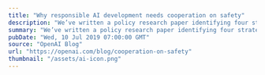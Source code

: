 ```yaml
---
title: "Why responsible AI development needs cooperation on safety"
description: "We’ve written a policy research paper identifying four strategies that can be used today to improve the likelihood of long-term industry cooperation on safety norms in AI: communicating risks and benefits, technical collaboration, increased transparency, and incentivizing standards. Our analysis shows that industry cooperation on safety will be instrumental in ensuring that AI systems are safe and beneficial, but competitive pressures could lead to a collective action problem, potentially causing AI companies to under-invest in safety. We hope these strategies will encourage greater cooperation on the safe development of AI and lead to better global outcomes of AI."
summary: "We’ve written a policy research paper identifying four strategies that can be used today to improve the likelihood of long-term industry cooperation on safety norms in AI: communicating risks and benefits, technical collaboration, increased transparency, and incentivizing standards. Our analysis shows that industry cooperation on safety will be instrumental in ensuring that AI systems are safe and beneficial, but competitive pressures could lead to a collective action problem, potentially causing AI companies to under-invest in safety. We hope these strategies will encourage greater cooperation on the safe development of AI and lead to better global outcomes of AI."
pubDate: "Wed, 10 Jul 2019 07:00:00 GMT"
source: "OpenAI Blog"
url: "https://openai.com/blog/cooperation-on-safety"
thumbnail: "/assets/ai-icon.png"
---
```


